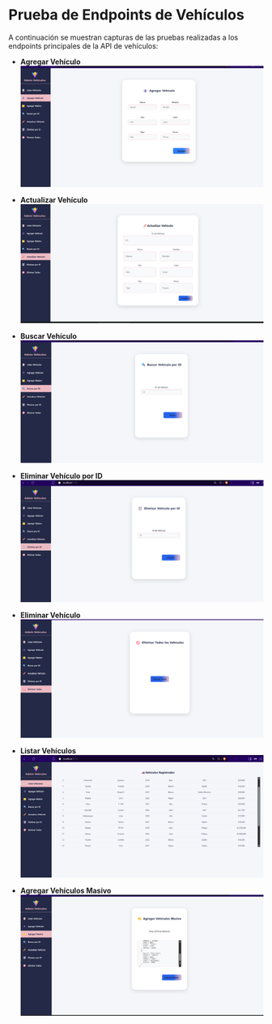 # Prueba de Endpoints de Vehículos

A continuación se muestran capturas de las pruebas realizadas a los endpoints principales de la API de vehículos:

- **Agregar Vehículo**
  ![Agregar Vehículo](pruebas/agregar_vehiculo.png)

- **Actualizar Vehículo**
  ![Actualizar Vehículo](pruebas/actuaizar_vehiculo.png)

- **Buscar Vehículo**
  ![Buscar Vehículo](pruebas/buscar_vehiculo.png)

- **Eliminar Vehículo por ID**
  ![Eliminar Vehículo por ID](pruebas/eliminar_porID.png)

- **Eliminar Vehículo**
  ![Eliminar Vehículo](pruebas/eliminar_vehiculo.png)

- **Listar Vehículos**
  ![Listar Vehículos](pruebas/lista_vehiculos.png)

- **Agregar Vehículos Masivo**
  ![Agregar Vehículos Masivo](pruebas/masivo_vehiculos.png)